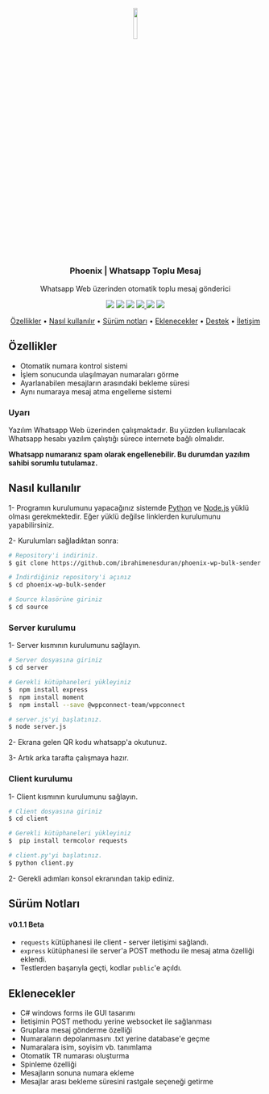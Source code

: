 
<p align="center"><img width=12.5% src="https://github.com/ibrahimenesduran/phoenix-wp-bulk-sender/blob/main/images/logo.png"></p>
<h3 align="center">Phoenix | Whatsapp Toplu Mesaj</h3>

<p align="center">Whatsapp Web üzerinden otomatik toplu mesaj gönderici</p>

<p align="center">
  <a>
    <img src="https://img.shields.io/badge/python-v3.6+-blue.svg">
  </a>  
  <a>
    <img src="https://img.shields.io/badge/node-v16.0+-yellow.svg">
  </a>
  <a>
    <img src="https://img.shields.io/badge/dependencies-up%20to%20date-brightgreen.svg">
  </a>
  <a href="https://github.com/ibrahimenesduran/phoenix-wp-bulk-sender/issues">
    <img src="https://img.shields.io/github/issues/ibrahimenesduran/phoenix-wp-bulk-sender.svg">
  </a>
  <a>
    <img src="https://img.shields.io/badge/contributions-welcome-orange.svg">
  </a>
  <a href="https://opensource.org/licenses/MIT">
    <img src="https://img.shields.io/badge/license-MIT-blue.svg">
  </a>
</p>


<p align="center">
  <a href="#özellikler">Özellikler</a> •
  <a href="#nasıl-kullanılır">Nasıl kullanılır</a> •
  <a href="#sürüm-notları">Sürüm notları</a> •
  <a href="#eklenecekler">Eklenecekler</a> •
  <a href="#destek">Destek</a> •
  <a href="#iletişim">İletişim</a>
</p>

## Özellikler

* Otomatik numara kontrol sistemi
* İşlem sonucunda ulaşılmayan numaraları görme
* Ayarlanabilen mesajların arasındaki bekleme süresi
* Aynı numaraya mesaj atma engelleme sistemi

### Uyarı

Yazılım Whatsapp Web üzerinden çalışmaktadır. Bu yüzden kullanılacak Whatsapp hesabı yazılım çalıştığı sürece internete bağlı olmalıdır.

**Whatsapp numaranız spam olarak engellenebilir. Bu durumdan yazılım sahibi sorumlu tutulamaz.**

## Nasıl kullanılır

1- Programın kurulumunu yapacağınız sistemde [Python](https://www.python.org/downloads/) ve [Node.js](https://nodejs.org/en/download/) yüklü olması gerekmektedir. Eğer yüklü değilse linklerden kurulumunu yapabilirsiniz.

2- Kurulumları sağladıktan sonra: 

```bash
# Repository'i indiriniz.
$ git clone https://github.com/ibrahimenesduran/phoenix-wp-bulk-sender.git

# İndirdiğiniz repository'i açınız
$ cd phoenix-wp-bulk-sender

# Source klasörüne giriniz
$ cd source

```
### Server kurulumu

1- Server kısmının kurulumunu sağlayın.

```bash
# Server dosyasına giriniz
$ cd server

# Gerekli kütüphaneleri yükleyiniz
$  npm install express
$  npm install moment
$  npm install --save @wppconnect-team/wppconnect

# server.js'yi başlatınız.
$ node server.js
```

2- Ekrana gelen QR kodu whatsapp'a okutunuz.

3- Artık arka tarafta çalışmaya hazır.

### Client kurulumu

1- Client kısmının kurulumunu sağlayın.

```bash
# Client dosyasına giriniz
$ cd client

# Gerekli kütüphaneleri yükleyiniz
$  pip install termcolor requests

# client.py'yi başlatınız.
$ python client.py
```

2- Gerekli adımları konsol ekranından takip ediniz.

## Sürüm Notları

#### v0.1.1 Beta 
- `requests` kütüphanesi ile client - server iletişimi sağlandı.
- `express` kütüphanesi ile server'a POST methodu ile mesaj atma özelliği eklendi.
- Testlerden başarıyla geçti, kodlar `public`'e açıldı.

## Eklenecekler

- C# windows forms ile GUI tasarımı
- İletişimin POST methodu yerine websocket ile sağlanması
- Gruplara mesaj gönderme özelliği
- Numaraların depolanmasını .txt yerine database'e geçme
- Numaralara isim, soyisim vb. tanımlama
- Otomatik TR numarası oluşturma
- Spinleme özelliği
- Mesajların sonuna numara ekleme
- Mesajlar arası bekleme süresini rastgale seçeneği getirme